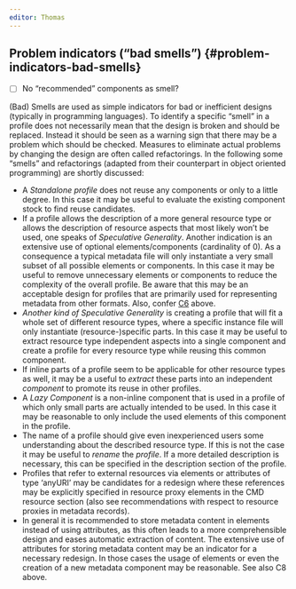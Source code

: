 ```yaml
---
editor: Thomas
---
```


## Problem indicators \(“bad smells”\) {#problem-indicators-bad-smells}

* [ ] No “recommended” components as smell?

\(Bad\) Smells are used as simple indicators for bad or inefficient designs \(typically in programming languages\). To identify a specific “smell” in a profile does not necessarily mean that the design is broken and should be replaced. Instead it should be seen as a warning sign that there may be a problem which should be checked. Measures to eliminate actual problems by changing the design are often called refactorings. In the following some “smells” and refactorings \(adapted from their counterpart in object oriented programming\) are shortly discussed:

* A _Standalone profile_ does not reuse any components or only to a little degree. In this case it may be useful to evaluate the existing component stock to find reuse candidates.
* If a profile allows the description of a more general resource type or allows the description of resource aspects that most likely won’t be used, one speaks of _Speculative Generality_. Another indication is an extensive use of optional elements/components \(cardinality of 0\). As a consequence a typical metadata file will only instantiate a very small subset of all possible elements or components. In this case it may be useful to remove unnecessary elements or components to reduce the complexity of the overall profile. Be aware that this may be an acceptable design for profiles that are primarily used for representing metadata from other formats. Also, confer [C6](/modelling_component_metadata/components.md#c6) above.
* _Another kind of Speculative Generality_ is creating a profile that will fit a whole set of different resource types, where a specific instance file will only instantiate \(resource-\)specific parts. In this case it may be useful to extract resource type independent aspects into a single component and create a profile for every resource type while reusing this common component.
* If inline parts of a profile seem to be applicable for other resource types as well, it may be a useful to _extract_ these parts into an independent _component_ to promote its reuse in other profiles.
* A _Lazy Component_ is a non-inline component that is used in a profile of which only small parts are actually intended to be used. In this case it may be reasonable to only include the used elements of this component in the profile.
* The name of a profile should give even inexperienced users some understanding about the described resource type. If this is not the case it may be useful to _rename_ the _profile_. If a more detailed description is necessary, this can be specified in the description section of the profile.
* Profiles that refer to external resources via elements or attributes of type ‘anyURI’ may be candidates for a redesign where these references may be explicitly specified in resource proxy elements in the CMD resource section \(also see recommendations with respect to resource proxies in metadata records\).
* In general it is recommended to store metadata content in elements instead of using attributes, as this often leads to a more comprehensible design and eases automatic extraction of content. The extensive use of attributes for storing metadata content may be an indicator for a necessary redesign. In those cases the usage of elements or even the creation of a new metadata component may be reasonable. See also C8 above.




